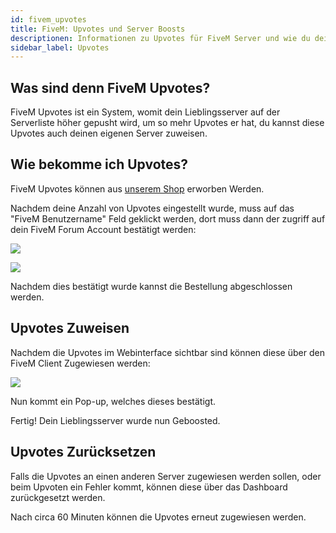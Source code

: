 ```yaml
---
id: fivem_upvotes
title: FiveM: Upvotes und Server Boosts
descriptionen: Informationen zu Upvotes für FiveM Server und wie du deinen Server in der Serverliste boosten kannst - ZAP-Hosting.com Dokumentationen
sidebar_label: Upvotes
---
```


## Was sind denn FiveM Upvotes?

FiveM Upvotes ist ein System, womit dein Lieblingsserver auf der Serverliste höher gepusht wird, um so mehr Upvotes er hat, du kannst diese Upvotes auch deinen eigenen Server zuweisen.

## Wie bekomme ich Upvotes?

FiveM Upvotes können aus [unserem Shop](https://zap-hosting.com/de/shop/product/fivem-upvotes/) erworben Werden.

Nachdem deine Anzahl von Upvotes eingestellt wurde, muss auf das "FiveM Benutzername" Feld geklickt werden, dort muss dann der zugriff auf dein FiveM Forum Account bestätigt werden:

![](https://screensaver01.zap-hosting.com/index.php/s/Mc7sLiZcBeiJnTb/preview)

![](https://screensaver01.zap-hosting.com/index.php/s/PB6dyM8oxFiA7ae/preview)

Nachdem dies bestätigt wurde kannst die Bestellung abgeschlossen werden.

## Upvotes Zuweisen

Nachdem die Upvotes im Webinterface sichtbar sind können diese über den FiveM Client Zugewiesen werden:

![](https://screensaver01.zap-hosting.com/index.php/s/ziNae5Kan8ijtYb/preview)

Nun kommt ein Pop-up, welches dieses bestätigt.

Fertig! Dein Lieblingsserver wurde nun Geboosted.


## Upvotes Zurücksetzen

Falls die Upvotes an einen anderen Server zugewiesen werden sollen, oder beim Upvoten ein Fehler kommt, können diese über das Dashboard zurückgesetzt werden.

Nach circa 60 Minuten können die Upvotes erneut zugewiesen werden.
